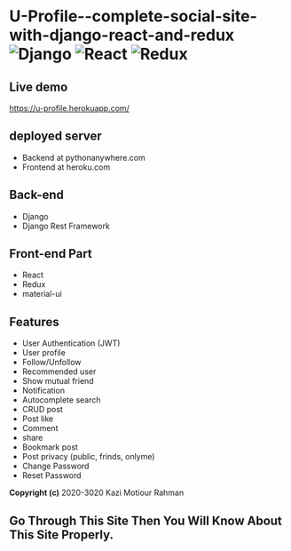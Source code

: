 # U-Profile--complete-social-site-with-django-react-and-redux ![Django](https://img.shields.io/badge/-Django-%23092E20?style=flat-square&logo=React&logoColor=white) ![React](https://img.shields.io/badge/-React-%23092E20?style=flat-square&logo=React&logoColor=white) ![Redux](https://img.shields.io/badge/-Redux-%23092E20?style=flat-square&logo=Redux&logoColor=white)


## Live demo
https://u-profile.herokuapp.com/

## deployed server
* Backend at pythonanywhere.com
* Frontend at heroku.com

## Back-end
* Django
* Django Rest Framework
## Front-end Part
* React
* Redux
* material-ui

## Features
* User Authentication (JWT)
* User profile
* Follow/Unfollow
* Recommended user
* Show mutual friend 
* Notification
* Autocomplete search
* CRUD post
* Post like
* Comment
* share
* Bookmark post
* Post privacy (public, frinds, onlyme)
* Change Password
* Reset Password 


**Copyright (c)** 2020-3020 Kazi Motiour Rahman
## Go Through This Site Then You Will Know About This Site Properly.
